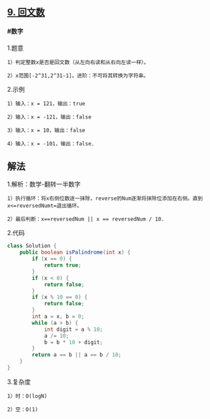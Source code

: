 ## [9. 回文数](https://leetcode.cn/problems/palindrome-number/description/)
#### #数字
1.题意

    1）判定整数x是否是回文数（从左向右读和从右向左读一样）。

    2）x范围[-2^31,2^31-1]。进阶：不可将其转换为字符串。

2.示例

    1）输入：x = 121，输出：true

    2）输入：x = -121，输出：false

    3）输入：x = 10，输出：false

    4）输入：x = -101，输出：false.
## 解法
1.解析：数学-翻转一半数字

    1）执行循环：将x右侧位数逐一抹除，reverse的Num逐渐将抹除位添加在右侧。直到x<=reversedNumt=退出循环。

    2）最后判断：x==reversedNum || x == reversedNum / 10.

2.代码
```java
class Solution {
    public boolean isPalindrome(int x) {
        if (x == 0) {
            return true;
        }
        if (x < 0) {
            return false;
        }
        if (x % 10 == 0) {
            return false;
        }
        int a = x, b = 0;
        while (a > b) {
            int digit = a % 10;
            a /= 10;
            b = b * 10 + digit;
        }
        return a == b || a == b / 10;
    }
}
```
3.复杂度

    1）时：O(logN)

    2）空：O(1)
